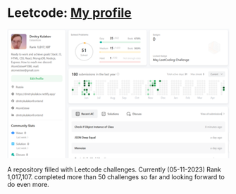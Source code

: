 # Leetcode: <a target="_blank" href="https://leetcode.com/EisteeAtom/" >My profile</a> 

![alt tag](https://github.com/dmitrykulakovfrontend/Leetcode/blob/main/2023-05-11-124314.png)

A repository filled with Leetcode challenges. Currently (05-11-2023) Rank 1,017,107. completed more than 50 challenges so far and looking forward to do even more.
